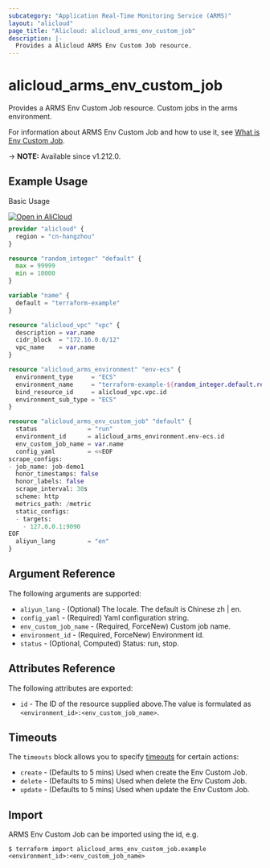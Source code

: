 ```yaml
---
subcategory: "Application Real-Time Monitoring Service (ARMS)"
layout: "alicloud"
page_title: "Alicloud: alicloud_arms_env_custom_job"
description: |-
  Provides a Alicloud ARMS Env Custom Job resource.
---
```


# alicloud_arms_env_custom_job

Provides a ARMS Env Custom Job resource. Custom jobs in the arms environment.

For information about ARMS Env Custom Job and how to use it, see [What is Env Custom Job](https://www.alibabacloud.com/help/en/arms/developer-reference/api-arms-2019-08-08-createenvcustomjob).

-> **NOTE:** Available since v1.212.0.

## Example Usage

Basic Usage

<div style="display: block;margin-bottom: 40px;"><div class="oics-button" style="float: right;position: absolute;margin-bottom: 10px;">
  <a href="https://api.aliyun.com/terraform?resource=alicloud_arms_env_custom_job&exampleId=3e7e4930-e4fe-cc75-64de-f363080256c218ec9dda&activeTab=example&spm=docs.r.arms_env_custom_job.0.3e7e4930e4&intl_lang=EN_US" target="_blank">
    <img alt="Open in AliCloud" src="https://img.alicdn.com/imgextra/i1/O1CN01hjjqXv1uYUlY56FyX_!!6000000006049-55-tps-254-36.svg" style="max-height: 44px; max-width: 100%;">
  </a>
</div></div>

```terraform
provider "alicloud" {
  region = "cn-hangzhou"
}

resource "random_integer" "default" {
  max = 99999
  min = 10000
}

variable "name" {
  default = "terraform-example"
}

resource "alicloud_vpc" "vpc" {
  description = var.name
  cidr_block  = "172.16.0.0/12"
  vpc_name    = var.name
}

resource "alicloud_arms_environment" "env-ecs" {
  environment_type     = "ECS"
  environment_name     = "terraform-example-${random_integer.default.result}"
  bind_resource_id     = alicloud_vpc.vpc.id
  environment_sub_type = "ECS"
}

resource "alicloud_arms_env_custom_job" "default" {
  status              = "run"
  environment_id      = alicloud_arms_environment.env-ecs.id
  env_custom_job_name = var.name
  config_yaml         = <<EOF
scrape_configs:
- job_name: job-demo1
  honor_timestamps: false
  honor_labels: false
  scrape_interval: 30s
  scheme: http
  metrics_path: /metric
  static_configs:
  - targets:
    - 127.0.0.1:9090
EOF
  aliyun_lang         = "en"
}
```

## Argument Reference

The following arguments are supported:
* `aliyun_lang` - (Optional) The locale. The default is Chinese zh | en.
* `config_yaml` - (Required) Yaml configuration string.
* `env_custom_job_name` - (Required, ForceNew) Custom job name.
* `environment_id` - (Required, ForceNew) Environment id.
* `status` - (Optional, Computed) Status: run, stop.

## Attributes Reference

The following attributes are exported:
* `id` - The ID of the resource supplied above.The value is formulated as `<environment_id>:<env_custom_job_name>`.

## Timeouts

The `timeouts` block allows you to specify [timeouts](https://developer.hashicorp.com/terraform/language/resources/syntax#operation-timeouts) for certain actions:
* `create` - (Defaults to 5 mins) Used when create the Env Custom Job.
* `delete` - (Defaults to 5 mins) Used when delete the Env Custom Job.
* `update` - (Defaults to 5 mins) Used when update the Env Custom Job.

## Import

ARMS Env Custom Job can be imported using the id, e.g.

```shell
$ terraform import alicloud_arms_env_custom_job.example <environment_id>:<env_custom_job_name>
```